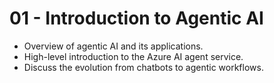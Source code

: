# 01 - Introduction to Agentic AI

- Overview of agentic AI and its applications.
- High-level introduction to the Azure AI agent service.
- Discuss the evolution from chatbots to agentic workflows.
